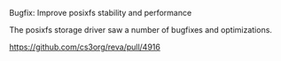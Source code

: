 Bugfix: Improve posixfs stability and performance

The posixfs storage driver saw a number of bugfixes and optimizations.

https://github.com/cs3org/reva/pull/4916

